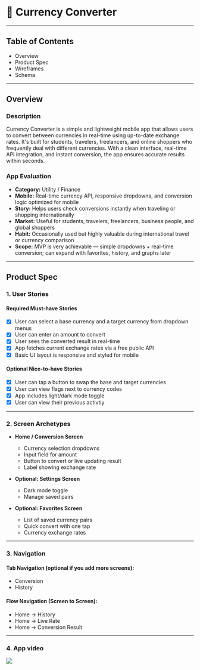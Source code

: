 # 💱 Currency Converter

---

## Table of Contents

- Overview
- Product Spec
- Wireframes
- Schema

---

## Overview

### Description

Currency Converter is a simple and lightweight mobile app that allows users to convert between currencies in real-time using up-to-date exchange rates. It's built for students, travelers, freelancers, and online shoppers who frequently deal with different currencies. With a clean interface, real-time API integration, and instant conversion, the app ensures accurate results within seconds.

### App Evaluation

- **Category:** Utility / Finance
- **Mobile:** Real-time currency API, responsive dropdowns, and conversion logic optimized for mobile
- **Story:** Helps users check conversions instantly when traveling or shopping internationally
- **Market:** Useful for students, travelers, freelancers, business people, and global shoppers
- **Habit:** Occasionally used but highly valuable during international travel or currency comparison
- **Scope:** MVP is very achievable — simple dropdowns + real-time conversion; can expand with favorites, history, and graphs later

---

## Product Spec

### 1. User Stories

#### Required Must-have Stories

- [x] User can select a base currency and a target currency from dropdown menus
- [x] User can enter an amount to convert
- [x] User sees the converted result in real-time
- [x] App fetches current exchange rates via a free public API
- [x] Basic UI layout is responsive and styled for mobile

#### Optional Nice-to-have Stories

- [x] User can tap a button to swap the base and target currencies
- [x] User can view flags next to currency codes
- [x] App includes light/dark mode toggle
- [x] User can view their previous activtiy

---

### 2. Screen Archetypes

- **Home / Conversion Screen**
  - Currency selection dropdowns
  - Input field for amount
  - Button to convert or live updating result
  - Label showing exchange rate

- **Optional: Settings Screen**
  - Dark mode toggle
  - Manage saved pairs

- **Optional: Favorites Screen**
  - List of saved currency pairs
  - Quick convert with one tap
  - Currency exchange rates

---

### 3. Navigation

#### Tab Navigation (optional if you add more screens):

- Conversion
- History

#### Flow Navigation (Screen to Screen):

- Home → History
- Home → Live Rate
- Home → Conversion Result

---
### 4. App video

<div>
    <a href="https://www.loom.com/share/c9575a6801a2443ea951656a61d2621c">
    </a>
    <a href="https://www.loom.com/share/c9575a6801a2443ea951656a61d2621c">
      <img style="max-width:300px;" src="https://cdn.loom.com/sessions/thumbnails/c9575a6801a2443ea951656a61d2621c-f83f3ae589d8361b-full-play.gif">
    </a>
  </div>
